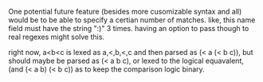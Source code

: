 


One potential future feature (besides more cusomizable syntax and all)
would be to be able to specify a certian number of matches. like,
this name field must have the string ":)" 3 times. having
an option  to pass though to real regexes might solve this.


right now, a<b<c is lexed as a,<,b,<,c and then parsed as
(< a (< b c)), but should maybe be parsed as (< a b c),
or lexed to the logical equavalent, (and (< a b) (< b c))
as to keep the comparison logic binary.